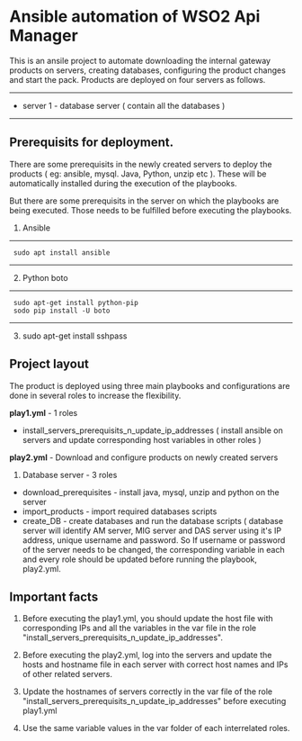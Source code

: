 # Ansible automation of WSO2 Api Manager

This is an ansile project to automate downloading the internal gateway products on servers, creating databases, configuring the product changes and start the pack. Products are deployed on four servers as follows.

---
* server 1 - database server ( contain all the databases )
---


## Prerequisits for deployment.

There are some prerequisits in the newly created servers to deploy the products ( eg: ansible, mysql. Java, Python, unzip etc ). These will be automatically installed during the execution of the playbooks.

But there are some prerequisits in the server on which the playbooks are being executed. Those needs to be fulfilled before executing the playbooks.
  
  1. Ansible
  --- 
     sudo apt install ansible
  ---
  2. Python boto
  ---
     sudo apt-get install python-pip 
     sodo pip install -U boto
  --- 
  3. sudo apt-get install sshpass


## Project layout

The product is deployed using three main playbooks and configurations are done in several roles to increase the flexibility.


**play1.yml** - 1 roles
-  install_servers_prerequisits_n_update_ip_addresses ( install ansible on servers and update corresponding host variables in other roles )

**play2.yml** - Download and configure products on newly created servers

1.  Database server - 3 roles
 - download_prerequisites - install java, mysql, unzip and python on the server
 - import_products - import required databases scripts
 - create_DB - create databases and run the database scripts ( database server will identify AM server, MIG server and DAS server using it's IP address, unique username and password. So If username or password of the server needs to be changed, the corresponding variable in each and every role should be updated before running the playbook, play2.yml.

## Important facts

1. Before executing the play1.yml, you should update the host file with corresponding IPs and all the variables in the var file in the role "install_servers_prerequisits_n_update_ip_addresses".

2. Before executing the play2.yml, log into the servers and update the hosts and hostname file in each server with correct host names and IPs of other related servers.

3. Update the hostnames of servers correctly in the var file of the role "install_servers_prerequisits_n_update_ip_addresses" before executing play1.yml

4. Use the same variable values in the var folder of each interrelated roles.

